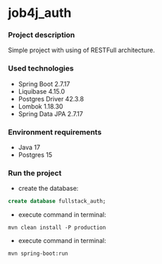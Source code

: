 # job4j_auth

### Project description

Simple project with using of RESTFull architecture. 

### Used technologies
- Spring Boot 2.7.17
- Liquibase 4.15.0
- Postgres Driver 42.3.8
- Lombok 1.18.30
- Spring Data JPA 2.7.17

### Environment requirements

- Java 17
- Postgres 15

### Run the project

- create the database:
```sql
create database fullstack_auth;
```

- execute command in terminal:
```
mvn clean install -P production
```

- execute command in terminal:
```
mvn spring-boot:run
```

